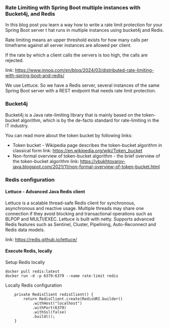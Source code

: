 ### Rate Limiting with Spring Boot multiple instances with Bucket4j, and Redis

In this blog post you learn a way how to write a rate limit protection for your Spring Boot server t
hat runs in multiple instances using bucket4j and Redis.

Rate limiting means an upper threshold exists for how many calls per timeframe against
all server instances are allowed per client.

If the rate by which a client calls the servers is too high, the calls are rejected.

link: https://www.innoq.com/en/blog/2024/03/distributed-rate-limiting-with-spring-boot-and-redis/

We use Lettuce. So we have a Redis server, several instances of the same Spring Boot server with a REST endpoint
that needs rate limit protection.

### Bucket4j

Bucket4j is a Java rate-limiting library that is mainly based on the token-bucket algorithm,
which is by the de-facto standard for rate-limiting in the IT industry.

You can read more about the token bucket by following links:

* Token bucket - Wikipedia page describes the token-bucket algorithm in classical form
  link: https://en.wikipedia.org/wiki/Token_bucket
* Non-formal overview of token-bucket algorithm - the brief overview of the token-bucket algorithm
  link: https://vbukhtoyarov-java.blogspot.com/2021/11/non-formal-overview-of-token-bucket.html

### Redis configuration

#### Lettuce - Advanced Java Redis client

Lettuce is a scalable thread-safe Redis client for synchronous, asynchronous and reactive usage.
Multiple threads may share one connection if they avoid blocking and transactional operations such as BLPOP and
MULTI/EXEC.
Lettuce is built with netty.
Supports advanced Redis features such as Sentinel, Cluster, Pipelining, Auto-Reconnect and Redis data models.

link: https://redis.github.io/lettuce/

#### Execute Redis, locally

Setup Redis locally

```
docker pull redis:latest
docker run -d -p 6379:6379 --name rate-limit redis
```

Locally Redis configuration

```
    private RedisClient redisClient() {
        return RedisClient.create(RedisURI.builder()
            .withHost("localhost")
            .withPort(6379)
            .withSsl(false)
            .build());
    }
```